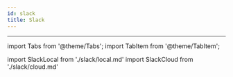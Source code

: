 ```yaml
---
id: slack
title: Slack
---
```


---

import Tabs from '@theme/Tabs';
import TabItem from '@theme/TabItem';

import SlackLocal from './slack/local.md'
import SlackCloud from './slack/cloud.md'

<Tabs>
    <TabItem value="cloud" label="Botpress Cloud (beta)" default>
      <SlackCloud/>
  </TabItem>  
  <TabItem value="community" label="Local deployment">
      <SlackLocal/>
    </TabItem>
</Tabs>

